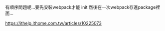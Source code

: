 有順序問題呢...要先安裝webpack才能 init 然後在一次webpack存進package裡面...


https://ithelp.ithome.com.tw/articles/10225073